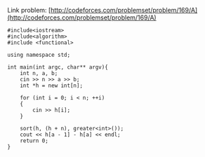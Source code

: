 Link problem: [http://codeforces.com/problemset/problem/169/A](http://codeforces.com/problemset/problem/169/A)

```
#include<iostream>
#include<algorithm>
#include <functional>  

using namespace std;

int main(int argc, char** argv){
	int n, a, b;
	cin >> n >> a >> b;
	int *h = new int[n];

	for (int i = 0; i < n; ++i)
	{
		cin >> h[i];
	}
	
	sort(h, (h + n), greater<int>());
	cout << h[a - 1] - h[a] << endl;
	return 0;
}
```
